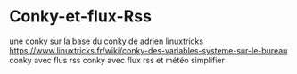 # Conky-et-flux-Rss
une conky sur la base du conky de adrien linuxtricks
https://www.linuxtricks.fr/wiki/conky-des-variables-systeme-sur-le-bureau
conky avec flus rss 
conky avec flux rss et météo simplifier
